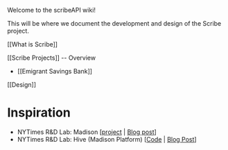 Welcome to the scribeAPI wiki!

This will be where we document the development and design of the Scribe project.

[[What is Scribe]]

[[Scribe Projects]] -- Overview
* [[Emigrant Savings Bank]]

[[Design]]


# Inspiration
* NYTimes R&D Lab: Madison [[project](http://madison.nytimes.com/) | [Blog post](http://blog.nytlabs.com/2014/10/14/madison-semantic-listening-through-crowdsourcing/)]
* NYTimes R&D Lab: Hive (Madison Platform) [[Code](https://github.com/nytlabs/hive) | [Blog Post](http://blog.nytlabs.com/2014/12/09/hive-open-source-crowdsourcing-framework/)]